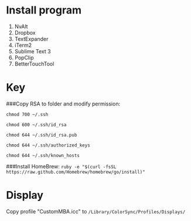 Install program
===============

1. NvAlt
2. Dropbox
3. TextExpander
4. iTerm2
5. Sublime Text 3
6. PopClip
7. BetterTouchTool

Key
===============

###Copy RSA to folder and modify permission:

`chmod 700 ~/.ssh`

`chmod 600 ~/.ssh/id_rsa`

`chmod 644 ~/.ssh/id_rsa.pub`

`chmod 644 ~/.ssh/authorized_keys`

`chmod 644 ~/.ssh/known_hosts`

###Install HomeBrew:
`ruby -e "$(curl -fsSL https://raw.github.com/Homebrew/homebrew/go/install)"`

Display
===============
Copy profile "CustomMBA.icc" to `/Library/ColorSync/Profiles/Displays/`
